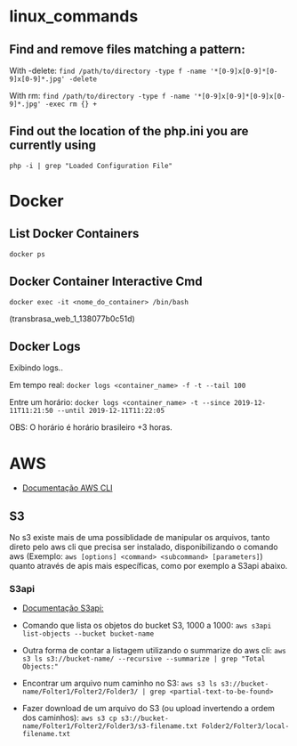 # linux_commands

## Find and remove files matching a pattern:

With -delete:
```find /path/to/directory -type f -name '*[0-9]x[0-9]*[0-9]x[0-9]*.jpg' -delete```

With rm:
```find /path/to/directory -type f -name '*[0-9]x[0-9]*[0-9]x[0-9]*.jpg' -exec rm {} +```

## Find out the location of the php.ini you are currently using
```php -i | grep "Loaded Configuration File"```

# Docker

## List Docker Containers
```docker ps```

## Docker Container Interactive Cmd
```docker exec -it <nome_do_container> /bin/bash```

(transbrasa_web_1_138077b0c51d)

## Docker Logs

Exibindo logs.. 

Em tempo real: ```docker logs <container_name> -f -t --tail 100```

Entre um horário: ```docker logs <container_name> -t --since 2019-12-11T11:21:50 --until 2019-12-11T11:22:05```

OBS: O horário é horário brasileiro +3 horas.

# AWS
- [Documentação AWS CLI](https://docs.aws.amazon.com/cli/index.html)

## S3
No s3 existe mais de uma possiblidade de manipular os arquivos, tanto direto pelo aws cli que precisa ser instalado, disponibilizando o comando aws (Exemplo: ```aws [options] <command> <subcommand> [parameters]```) quanto através de apis mais específicas, como por exemplo a S3api abaixo.

### S3api
- [Documentação S3api:](https://docs.aws.amazon.com/AmazonS3/latest/API/RESTObjectGET.html)

- Comando que lista os objetos do bucket S3, 1000 a 1000:
```aws s3api list-objects --bucket bucket-name```

- Outra forma de contar a listagem utilizando o summarize do aws cli:
```aws s3 ls s3://bucket-name/ --recursive --summarize | grep "Total Objects:"```

- Encontrar um arquivo num caminho no S3: 
```aws s3 ls s3://bucket-name/Folter1/Folter2/Folder3/ | grep <partial-text-to-be-found>```

- Fazer download de um arquivo do S3 (ou upload invertendo a ordem dos caminhos):
```aws s3 cp s3://bucket-name/Folter1/Folter2/Folder3/s3-filename.txt Folder2/Folter3/local-filename.txt```
